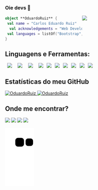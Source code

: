 ### Oie devs 👋




<img align="right" width="250" src="https://i2.wp.com/allhtaccess.info/wp-content/uploads/2018/03/programming.gif?fit=1281%2C716&ssl=1" />

```kotlin
object **OduardoRuiz** {
 val name = "Carlos Eduardo Ruiz"
  val acknowledgements = "Web Developer"
 val languages = listOf("Bootstrap", "CSS", "Laravel", "PHP", "Kotlin", "Angular") 
}
```
##






## **Linguagens e Ferramentas:**  
<div>
 <code> <img width="35" heigth="25" src="https://cdn.jsdelivr.net/gh/devicons/devicon/icons/javascript/javascript-original.svg" /> </code>
 <code> <img width="35" heigth="25" src="https://cdn.jsdelivr.net/gh/devicons/devicon/icons/laravel/laravel-plain-wordmark.svg" /> </code>
 <code> <img width="35" heigth="25" src="https://cdn.jsdelivr.net/gh/devicons/devicon/icons/angularjs/angularjs-plain.svg" /> </code>
 <code> <img width="35" heigth="25" src="https://cdn.jsdelivr.net/gh/devicons/devicon/icons/php/php-plain.svg" /></code>
 <code> <img width="35" heigth="25" src="https://cdn.jsdelivr.net/gh/devicons/devicon/icons/html5/html5-plain.svg" /></code>
 <code> <img width="35" heigth="25" src="https://cdn.jsdelivr.net/gh/devicons/devicon/icons/bootstrap/bootstrap-plain.svg" /></code>
 <code> <img width="35" heigth="25" src="https://cdn.jsdelivr.net/gh/devicons/devicon/icons/css3/css3-plain.svg" /></code>
 <code> <img width="35" heigth="25" src="https://cdn.jsdelivr.net/gh/devicons/devicon/icons/materialui/materialui-plain.svg" /></code>
 <code> <img width="35" heigth="25" src="https://cdn.jsdelivr.net/gh/devicons/devicon/icons/kotlin/kotlin-plain.svg" /></code>
 <code> <img width="35" heigth="25" src="https://cdn.jsdelivr.net/gh/devicons/devicon/icons/android/android-plain.svg" /></code>

##

## **Estatísticas do meu GitHub**

 <div >
<a href="https://github.com/OduardoRuiz">
  <img  width="380" heigth="350" src="https://github-readme-stats.vercel.app/api?username=OduardoRuiz&theme=dark&hide_langs_below=1" alt="OduardoRuiz" />
</a>

<a href="https://github.com/OduardoRuiz">
 <img  width="320" heigth="250"  src="https://github-readme-stats.vercel.app/api/top-langs/?username=OduardoRuiz&hide=html&layout=compact&theme=dark&line_height=27" alt="OduardoRuiz"/>
</a>


</div>


 
 

## **Onde me encontrar?**
<div>
<a href="https://www.linkedin.com/in/oduardoruiz/" target="_blank"><img src="https://img.shields.io/badge/LinkedIn-0077B5?style=for-the-badge&logo=linkedin&logoColor=white" ></a>
<a href="https://www.instagram.com/oduardo_" target="_blank" ><img src="https://img.shields.io/badge/Instagram-E4405F?style=for-the-badge&logo=instagram&logoColor=white"  ></a>
<a href="https://wa.me/message/R5XERYN6P4GOK1" target="_blank"><img src="https://img.shields.io/badge/WhatsApp-25D366?style=for-the-badge&logo=whatsapp&logoColor=white" ></a>
 <a href="mailto:carloseduardoruizs@gmail.com"  target="_blank"><img src="https://img.shields.io/badge/Gmail-D14836?style=for-the-badge&logo=gmail&logoColor=white"></a>

</div>
  
  
  <div> 

 
  ![Snake animation](https://github.com/rafaballerini/rafaballerini/blob/output/github-contribution-grid-snake.svg)
 
</div>

  
